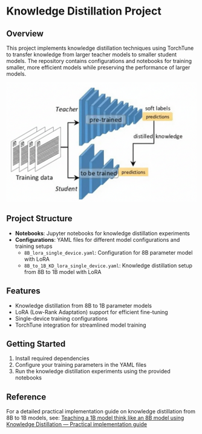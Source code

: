 # Knowledge Distillation Project

## Overview

This project implements knowledge distillation techniques using TorchTune to transfer knowledge from larger teacher models to smaller student models. The repository contains configurations and notebooks for training smaller, more efficient models while preserving the performance of larger models.

![Knowledge Distillation Process Diagram](images/knowledge_distillation.png)

## Project Structure

- **Notebooks**: Jupyter notebooks for knowledge distillation experiments
- **Configurations**: YAML files for different model configurations and training setups
  - `8B_lora_single_device.yaml`: Configuration for 8B parameter model with LoRA
  - `8B_to_1B_KD_lora_single_device.yaml`: Knowledge distillation setup from 8B to 1B model with LoRA

## Features

- Knowledge distillation from 8B to 1B parameter models
- LoRA (Low-Rank Adaptation) support for efficient fine-tuning
- Single-device training configurations
- TorchTune integration for streamlined model training

## Getting Started

1. Install required dependencies
2. Configure your training parameters in the YAML files
3. Run the knowledge distillation experiments using the provided notebooks

## Reference

For a detailed practical implementation guide on knowledge distillation from 8B to 1B models, see: [Teaching a 1B model think like an 8B model using Knowledge Distillation — Practical implementation guide](https://thinkinbytes.medium.com/teaching-a-1b-model-think-like-an-8b-model-using-knowledge-distillation-practical-implementation-e3a45c9b5e04)
